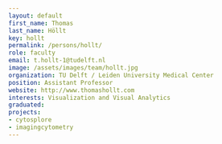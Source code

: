 ```yaml
---
layout: default
first_name: Thomas
last_name: Höllt
key: hollt
permalink: /persons/hollt/
role: faculty
email: t.hollt-1@tudelft.nl
image: /assets/images/team/hollt.jpg
organization: TU Delft / Leiden University Medical Center
position: Assistant Professor
website: http://www.thomashollt.com
interests: Visualization and Visual Analytics
graduated:
projects:
- cytosplore
- imagingcytometry
---
```

